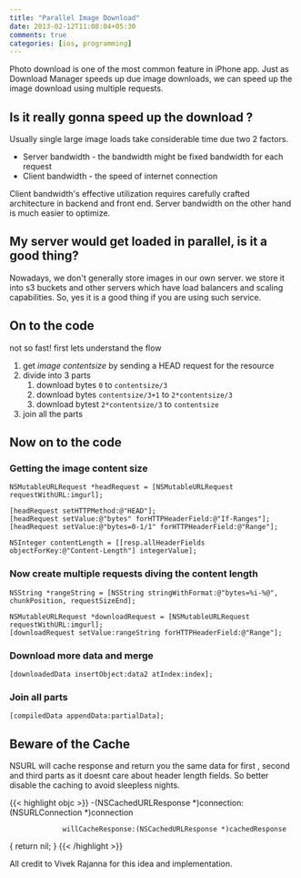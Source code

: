 ```yaml
---
title: "Parallel Image Download"
date: 2013-02-12T11:08:04+05:30
comments: true
categories: [ios, programming]
---
```


Photo download is one of the most common feature in iPhone app. Just as Download Manager speeds up due image downloads, we can speed up the image download using multiple requests.

## Is it really gonna speed up the download ?

Usually single large image loads take considerable time due two 2 factors. 

* Server bandwidth - the bandwidth might be fixed bandwidth for each request 
* Client bandwidth - the speed of internet connection

Client bandwidth's effective utilization requires carefully crafted architecture in backend and front end. Server bandwidth on the other hand is much easier to optimize.

## My server would get loaded in parallel, is it a good thing?

Nowadays, we don't generally store images in our own server. we store it into s3 buckets and other servers which have load balancers and scaling capabilities. So, yes it is a good thing if you are using such service.


## On to the code

not so fast! first lets understand the flow 

1. get *image contentsize* by sending a HEAD request for the resource
1. divide into 3 parts
   1. download bytes `0` to `contentsize/3`
   1. download bytes `contentsize/3+1` to `2*contentsize/3`
   1. download bytest `2*contentsize/3` to `contentsize`
1. join all the parts

## Now on to the code

### Getting the image content size

``` objc
NSMutableURLRequest *headRequest = [NSMutableURLRequest requestWithURL:imgurl];

[headRequest setHTTPMethod:@"HEAD"];
[headRequest setValue:@"bytes" forHTTPHeaderField:@"If-Ranges"];
[headRequest setValue:@"bytes=0-1/1" forHTTPHeaderField:@"Range"];

```

``` objc
NSInteger contentLength = [[resp.allHeaderFields objectForKey:@"Content-Length"] integerValue];
```

### Now create multiple requests diving the content length

``` objc
NSString *rangeString = [NSString stringWithFormat:@"bytes=%i-%@", chunkPosition, requestSizeEnd];

NSMutableURLRequest *downloadRequest = [NSMutableURLRequest requestWithURL:imgurl];
[downloadRequest setValue:rangeString forHTTPHeaderField:@"Range"];
```

### Download more data and merge

``` objc
[downloadedData insertObject:data2 atIndex:index];
```

### Join all parts

``` objc
[compiledData appendData:partialData];
```

## Beware of the Cache

NSURL will cache response and return you the same data for first , second and third parts as it doesnt care about header length fields. So better disable the caching to avoid sleepless nights.

{{< highlight objc >}}
-(NSCachedURLResponse *)connection:(NSURLConnection *)connection

                 willCacheResponse:(NSCachedURLResponse *)cachedResponse

{
    return nil;
}
{{< /highlight >}}

All credit to Vivek Rajanna for this idea and implementation.





